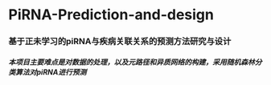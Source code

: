 # PiRNA-Prediction-and-design
### 基于正未学习的piRNA与疾病关联关系的预测方法研究与设计 

##### 本项目主要难点是对数据的处理，以及元路径和异质网络的构建，采用随机森林分类算法对piRNA进行预测




